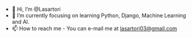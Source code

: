 - 👋 Hi, I’m @Lasartori
- 🌱 I’m currently focusing on learning Python, Django, Machine Learning and AI.
- 📫 How to reach me - You can e-mail me at lasartori03@gmail.com

<!---
Lasartori/Lasartori is a ✨ special ✨ repository because its `README.md` (this file) appears on your GitHub profile.
You can click the Preview link to take a look at your changes.
--->
